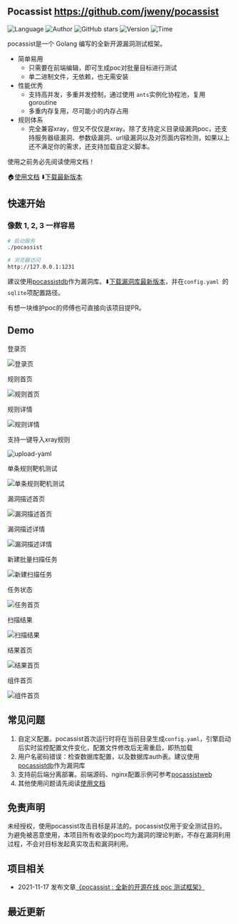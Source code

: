 ## Pocassist <https://github.com/jweny/pocassist>
<!--auto_detail_badge_begin_0b490ffb61b26b45de3ea5d7dd8a582e-->
![Language](https://img.shields.io/badge/Language-Golang-blue)
![Author](https://img.shields.io/badge/Author-jweny-orange)
![GitHub stars](https://img.shields.io/github/stars/jweny/pocassist.svg?style=flat&logo=github)
![Version](https://img.shields.io/badge/Version-V1.0.5-red)
![Time](https://img.shields.io/badge/Join-20210702-green)
<!--auto_detail_badge_end_fef74f2d7ea73fcc43ff78e05b1e7451-->


pocassist是一个 Golang 编写的全新开源漏洞测试框架。

- 简单易用
  - 只需要在前端编辑，即可生成poc对批量目标进行测试
  - 单二进制文件，无依赖，也无需安装
- 性能优秀
  - 支持高并发，多重并发控制，通过使用 `ants`实例化协程池，复用 goroutine
  - 多重内存复用，尽可能小的内存占用
- 规则体系
  - 完全兼容xray，但又不仅仅是xray。除了支持定义目录级漏洞poc，还支持服务器级漏洞、参数级漏洞、url级漏洞以及对页面内容检测，如果以上还不满足你的需求，还支持加载自定义脚本。

使用之前务必先阅读使用文档！

🏠[使用文档](https://pocassist.jweny.top/)	⬇️[下载最新版本](https://github.com/jweny/pocassist/releases)

## 快速开始

### 像数 1, 2, 3 一样容易

```bash
# 启动服务
./pocassist

# 浏览器访问 
http://127.0.0.1:1231
```

建议使用[pocassistdb](https://github.com/jweny/pocassistdb)作为漏洞库。⬇️[下载漏洞库最新版本](https://github.com/jweny/pocassistdb/releases/)，并在`config.yaml `的`sqlite`项配置路径。

有想一块维护poc的师傅也可直接向该项目提PR。

## Demo

登录页

![登录页](https://github.com/jweny/pocassist/raw/master/docs/pic/%E7%99%BB%E5%BD%95%E9%A1%B5.jpg)

规则首页

![规则首页](https://github.com/jweny/pocassist/raw/master/docs/pic/%E8%A7%84%E5%88%99%E9%A6%96%E9%A1%B5.jpg)

规则详情

![规则详情](https://github.com/jweny/pocassist/raw/master/docs/pic/%E8%A7%84%E5%88%99%E8%AF%A6%E6%83%85.jpg)

支持一键导入xray规则

![upload-yaml](https://github.com/jweny/pocassist/raw/master/docs/pic/yaml.gif)

单条规则靶机测试

![单条规则靶机测试](https://github.com/jweny/pocassist/raw/master/docs/pic/%E5%8D%95%E6%9D%A1%E8%A7%84%E5%88%99%E9%9D%B6%E6%9C%BA%E6%B5%8B%E8%AF%95.png)

漏洞描述首页

![漏洞描述首页](https://github.com/jweny/pocassist/raw/master/docs/pic/%E6%BC%8F%E6%B4%9E%E6%8F%8F%E8%BF%B0%E9%A6%96%E9%A1%B5.jpg)

漏洞描述详情

![漏洞描述详情](https://github.com/jweny/pocassist/raw/master/docs/pic/%E6%BC%8F%E6%B4%9E%E6%8F%8F%E8%BF%B0%E8%AF%A6%E6%83%85.png)

新建批量扫描任务

![新建扫描任务](https://github.com/jweny/pocassist/raw/master/docs/pic/%E6%96%B0%E5%BB%BA%E6%89%AB%E6%8F%8F%E4%BB%BB%E5%8A%A1.png)

任务状态

![任务首页](https://github.com/jweny/pocassist/raw/master/docs/pic/%E4%BB%BB%E5%8A%A1%E9%A6%96%E9%A1%B5.png)

扫描结果

![扫描结果](https://github.com/jweny/pocassist/raw/master/docs/pic/%E6%89%AB%E6%8F%8F%E7%BB%93%E6%9E%9C.jpg)

结果首页

![结果首页](https://github.com/jweny/pocassist/raw/master/docs/pic/%E7%BB%93%E6%9E%9C%E9%A6%96%E9%A1%B5.jpg)

组件首页

![组件首页](https://github.com/jweny/pocassist/raw/master/docs/pic/%E7%BB%84%E4%BB%B6%E9%A6%96%E9%A1%B5.jpg)

## 常见问题

1. 自定义配置。pocassist首次运行时将在当前目录生成`config.yaml`，引擎启动后实时监控配置文件变化，配置文件修改后无需重启，即热加载
2. 用户名密码错误：检查数据库配置，以及数据库auth表。建议使用[pocassistdb](https://github.com/jweny/pocassistdb)作为漏洞库
5. 支持前后端分离部署。前端源码、nginx配置示例可参考[pocassistweb](https://github.com/jweny/pocassistweb)
4. 其他使用问题请先阅读[使用文档](https://pocassist.jweny.top/)

## 免责声明

未经授权，使用pocassist攻击目标是非法的。pocassist仅用于安全测试目的。为避免被恶意使用，本项目所有收录的poc均为漏洞的理论判断，不存在漏洞利用过程，不会对目标发起真实攻击和漏洞利用。

<!--auto_detail_active_begin_e1c6fb434b6f0baf6912c7a1934f772b-->
## 项目相关

- 2021-11-17 发布文章[《pocassist : 全新的开源在线 poc 测试框架》](https://mp.weixin.qq.com/s/y0FrNX08yULCqJXmUI6FSg)

## 最近更新

<!--auto_detail_active_end_f9cf7911015e9913b7e691a7a5878527-->
